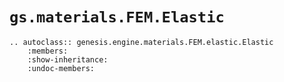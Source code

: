 # `gs.materials.FEM.Elastic`

```{eval-rst}  
.. autoclass:: genesis.engine.materials.FEM.elastic.Elastic
    :members:
    :show-inheritance:
    :undoc-members:
```

